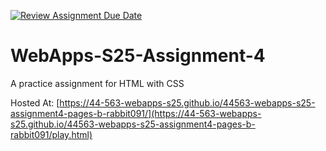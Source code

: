 [![Review Assignment Due Date](https://classroom.github.com/assets/deadline-readme-button-22041afd0340ce965d47ae6ef1cefeee28c7c493a6346c4f15d667ab976d596c.svg)](https://classroom.github.com/a/R-tv1cng)
# WebApps-S25-Assignment-4
A practice assignment for HTML with CSS


Hosted At: [https://44-563-webapps-s25.github.io/44563-webapps-s25-assignment4-pages-b-rabbit091/](https://44-563-webapps-s25.github.io/44563-webapps-s25-assignment4-pages-b-rabbit091/play.html)
